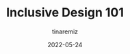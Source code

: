 ---
author: tinaremiz
date: 2022-05-24
permalink: false
publisher: uxdesigncc
tags:
  - inclusivity
  - design
target_url: https://uxdesign.cc/inclusive-design-101-e3e4e756e519
title: Inclusive Design 101
---